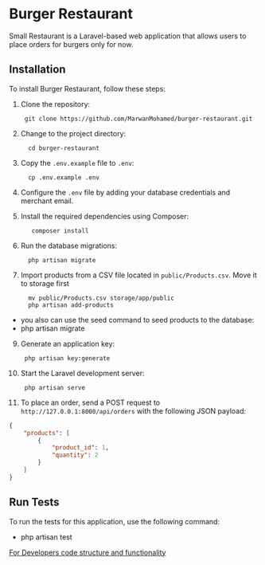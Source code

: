 # Burger Restaurant

Small Restaurant is a Laravel-based web application that allows users to place orders for burgers only for now.

## Installation

To install Burger Restaurant, follow these steps:

1. Clone the repository:

        git clone https://github.com/MarwanMohamed/burger-restaurant.git

2. Change to the project directory:

         cd burger-restaurant

3. Copy the `.env.example` file to `.env`:

         cp .env.example .env

4. Configure the `.env` file by adding your database credentials and merchant email.

5. Install the required dependencies using Composer:

          composer install

6. Run the database migrations:

         php artisan migrate

7. Import products from a CSV file located in `public/Products.csv`. Move it to storage first

         mv public/Products.csv storage/app/public
         php artisan add-products 

 - you also can use the seed command to seed products to the database:
 - php artisan migrate


9. Generate an application key:

        php artisan key:generate

10. Start the Laravel development server:

         php artisan serve

11. To place an order, send a POST request to `http://127.0.0.1:8000/api/orders` with the following JSON payload:

``` json
{
    "products": [  
        {
            "product_id": 1, 
            "quantity": 2 
        } 
    ]  
}  

```

## Run Tests

To run the tests for this application, use the following command:

- php artisan test

[For Developers code structure and functionality](./READMEFORDEVELOPERS.md)
